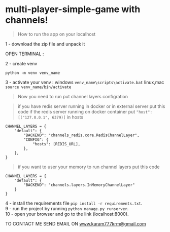 # multi-player-simple-game with channels!
> How to run the app on your localhost

1 - download the zip file and unpack it

OPEN TERMINAL :

2 - create venv
```
python -m venv venv_name
```
3 - activate your venv :
   windows ```venv_name\scripts\activate.bat```
   linux,mac ```source venv_name/bin/activate```

> Now you need to run put channel layers configration

> if you have redis server running in docker or in external server put this code
> if the redis server running on docker container put `"host":[("127.0.0.1", 6379)]` in hosts
```
CHANNEL_LAYERS = {
    "default": {
        "BACKEND": "channels_redis.core.RedisChannelLayer",
        "CONFIG": {
            "hosts": [REDIS_URL],
        },
    },
}
```
> if you want to user your memory to run  channel layers  put this code <br/>

```
CHANNEL_LAYERS = {
    "default": {
        "BACKEND": "channels.layers.InMemoryChannelLayer"
    }
}
```


4 - install the requirements file ```pip install -r requirements.txt```.<br />
9 - run the project by running ```python manage.py runserver```.<br />
10 - open your browser and go to the link (localhost:8000).<br />



TO CONTACT ME SEND EMAIL ON www.karam777krm@gmail.com
